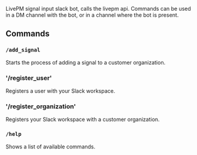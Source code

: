 LivePM signal input slack bot, calls the livepm api.
Commands can be used in a DM channel with the bot, or in a channel where the bot is present.

## Commands

### `/add_signal`

Starts the process of adding a signal to a customer organization.

### '/register_user'

Registers a user with your Slack workspace.

### '/register_organization'

Registers your Slack workspace with a customer organization.
### `/help`

Shows a list of available commands.